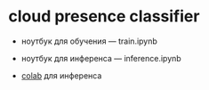 # cloud presence classifier

* ноутбук для обучения — train.ipynb

* ноутбук для инференса — inference.ipynb

* [colab](https://colab.research.google.com/drive/1f8vdYyKdhg10gZk0pdr7Fk4uzbC-7fLi?usp=sharing) для инференса